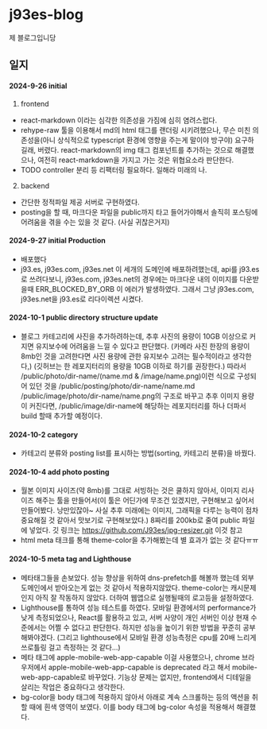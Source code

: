 # j93es-blog

제 블로그입니당

## 일지

#### 2024-9-26 initial

1. frontend

- react-markdown 이라는 심각한 의존성을 가짐에 심히 염려스럽다.
- rehype-raw 툴을 이용해서 md의 html 태그를 랜더링 시키려했으나, 무슨 미친 의존성을(아니 상식적으로 typescript 환경에 영향을 주는게 말이야 방구야) 요구하길래, 버렸다. react-markdown의 img 태그 컴포넌트를 추가하는 것으로 해결했으나, 여전히 react-markdown을 가지고 가는 것은 위협요소라 판단한다.
- TODO controller 분리 등 리팩터링 필요하다. 일해라 미래의 나.

2. backend

- 간단한 정적파일 제공 서버로 구현하였다.
- posting을 할 때, 마크다운 파일을 public까지 타고 들어가야해서 솔직히 포스팅에 어려움을 겪을 수는 있을 것 같다. (사실 귀찮은거지)

#### 2024-9-27 initial Production

- 배포했다
- j93.es, j93es.com, j93es.net 이 세개의 도메인에 배포하려했는데, api를 j93.es로 쓰려다보니, j93es.com, j93es.net의 경우에는 마크다운 내의 이미지를 다운받을때 ERR_BLOCKED_BY_ORB 이 에러가 발생하였다. 그래서 그냥 j93es.com, j93es.net을 j93.es로 리다이렉션 시켰다.

#### 2024-10-1 public directory structure update

- 블로그 카테고리에 사진을 추가하려하는데, 추후 사진의 용량이 10GB 이상으로 커지면 유지보수에 어려움을 느낄 수 있다고 판단했다. (카메라 사진 한장의 용량이 8mb인 것을 고려한다면 사진 용량에 관한 유지보수 고려는 필수적이라고 생각한다,) (깃허브는 한 레포지터리의 용량을 10GB 이하로 하기를 권장한다.) 따라서 /public/photo/dir-name/(name.md & /image/name.png)이런 식으로 구성되어 있던 것을 /public/posting/photo/dir-name/name.md /public/image/photo/dir-name/name.png의 구조로 바꾸고 추후 이미지 용량이 커진다면, /public/image/dir-name에 해당하는 레포지터리를 하나 더파서 build 할때 추가할 예정이다.

#### 2024-10-2 category

- 카테고리 분류와 posting list를 표시하는 방법(sorting, 카테고리 분류)을 바꿨다.

#### 2024-10-4 add photo posting

- 월본 이미지 사이즈(약 8mb)를 그대로 서빙하는 것은 쿨하지 않아서, 이미지 리사이즈 해주는 툴을 만들어서(이 툴은 어딘가에 무조건 있겠지만, 구현해보고 싶어서 만들어봤다. 낭만있잖아~ 사실 추후 미래에는 이미지, 그래픽을 다루는 능력이 점차 중요해질 것 같아서 맛보기로 구현해보았다.) 8짜리를 200kb로 줄여 public 파일에 넣었다. 깃 링크는 https://github.com/J93es/jpg-resizer.git 이것 참고
- html meta 태크를 통해 theme-color을 추가해봤는데 별 효과가 없는 것 같다ㅠㅠ

#### 2024-10-5 meta tag and Lighthouse

- 메타태그들을 손보았다. 성능 향상을 위하여 dns-prefetch를 해볼까 했는데 외부 도메인에서 받아오는게 없는 것 같아서 적용하지않았다. theme-color는 캐시문제인지 아직 잘 작동하지 않았다. 더하여 웹앱으로 실행될때의 로고등을 설정하였다.
- Lighthouse를 통하여 성능 테스트를 하였다. 모바일 환경에서의 performance가 낮게 측정되었으나, React를 활용하고 있고, 서버 사양이 개인 서버인 이상 현재 수준에서는 어쩔 수 없다고 판단한다. 하지만 성능을 높이기 위한 방법을 꾸준히 공부해봐야겠다. (그리고 lighthouse에서 모바일 환경 성능측정은 cpu를 20배 느리게 쓰로틀링 걸고 측정하는 것 같다...)
- 메타 태그에 apple-mobile-web-app-capable 이걸 사용했으나, chrome 브라우저에서 apple-mobile-web-app-capable is deprecated 라고 해서 mobile-web-app-capable로 바꾸었다. 기능상 문제는 없지만, frontend에서 디테일을 살리는 작업은 중요하다고 생각한다.
- bg-color을 body 태그에 적용하지 않아서 아래로 계속 스크롤하는 등의 액션을 취할 때에 흰색 영역이 보였다. 이를 body 태그에 bg-color 속성을 적용해서 해결했다.
